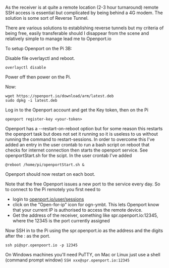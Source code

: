 As the receiver is at quite a remote location (2-3 hour turnaround) remote SSH access is essential but complicated by being behind a 4G modem. The solution is some sort of Reverse Tunnel.

There are various solutions to establishing reverse tunnels but my criteria of being free, easily transferable should I disappear from the scene and relatively simple to manage lead me to Openport.io

To setup Openport on the Pi 3B:

Disable file overlayctl and reboot.
```
overlayctl disable
```
Power off then power on the Pi.

Now: 
```
wget https://openport.io/download/arm/latest.deb
sudo dpkg -i latest.deb
```
Log in to the Openport account and get the Key token, then on the Pi
```
openport register-key <your-token>
```

Openport has a --restart-on-reboot option but for some reason this restarts the openport task but does not set it running so it is useless to us without running the command to restart-sessions.
In order to overcome this I've added an entry in the user crontab to run a bash script on reboot that checks for internet connection then starts the openport service.
See openportStart.sh for the scipt.
In the user crontab I've added
```
@reboot /home/pi/openportStart.sh &
````

Openport should now restart on each boot.

Note that the free Openport issues a new port to the service every day. So to connect to the Pi remotely you first need to 
* login to [openport.io/user/sessions](https://openport.io/user/sessions)
* click on the "Open-for-ip" icon for ogn-ymbt. This lets Openport know that your current IP is authorised to access the remote device.
* Get the address of the receiver, something like spr.openport.io:12345, where the 12345 is the port currently assigned

Now SSH in to the Pi using the spr.openport.io as the address and the digits after the : as the port.
```
ssh pi@spr.openpoort.io -p 12345
```

On Windows machines you'll need PuTTY, on Mac or Linux just use a shell (command prompt window) `SSH xxx@spr.openport.io:12345`
